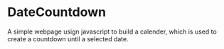 # DateCountdown
A simple webpage usign javascript to build a calender, which is used to create a countdown until a selected date.
